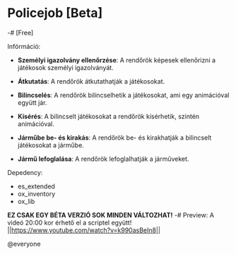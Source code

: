 # Policejob [Beta]
-# [Free]

Infórmáció:
- **Személyi igazolvány ellenőrzése**: A rendőrök képesek ellenőrizni a játékosok személyi igazolványát.

- **Átkutatás**: A rendőrök átkutathatják a játékosokat.

- **Bilincselés**: A rendőrök bilincselhetik a játékosokat, ami egy animációval együtt jár.

- **Kísérés**: A bilincselt játékosokat a rendőrök kísérhetik, szintén animációval.

- **Járműbe be- és kirakás**: A rendőrök be- és kirakhatják a bilincselt játékosokat a járműbe.

- **Jármű lefoglalása**: A rendőrök lefoglalhatják a járműveket.

Depedency: 
- es_extended
- ox_inventory
- ox_lib

**EZ CSAK EGY BÉTA VERZIÓ SOK MINDEN VÁLTOZHAT!**
-# Preview:  A videó 20:00 kor érhető el a scriptel együtt!  ||https://www.youtube.com/watch?v=k990asBeIn8|| 

@everyone
